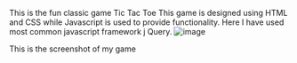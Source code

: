This is the fun classic game
Tic Tac Toe
This game is designed using HTML and CSS while Javascript is used to provide functionality.
Here I have used most common javascript framework j Query.
![image](https://user-images.githubusercontent.com/102955842/230731026-9a62dea4-3637-42ce-9018-576ce23a5786.png)

This is the screenshot of my game
